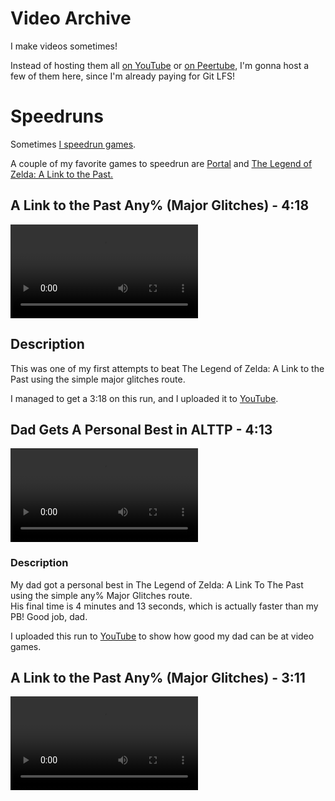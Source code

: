 # Video Archive

I make videos sometimes!

Instead of hosting them all [on YouTube](https://www.youtube.com/@halotroop2288)
or [on Peertube](https://video.hardlimit.com/c/halotroop2288/),
I'm gonna host a few of them here, since I'm already paying for Git LFS!

# Speedruns

Sometimes [I speedrun games](https://speedrun.com/user/halotroop2288).

A couple of my favorite games to speedrun are
[Portal](https://speedrun.com/portal)
and [The Legend of Zelda: A Link to the Past.](https://speedrun.com/alttp)

## A Link to the Past Any% (Major Glitches) - 4:18

<video controls="" preload="metadata">
    <source src="https://media.githubusercontent.com/media/halotroop2288/halotroop.com/main/docs/caroline/videos/alttp_4_18.mp4" type="video/mp4">
    <b><i>Your browser does not support the <code>video</code> tag</i></b>
</video>

## Description

This was one of my first attempts to beat The Legend of Zelda: A Link to the Past
using the simple major glitches route.

I managed to get a 3:18 on this run, and I uploaded it to [YouTube](https://youtu.be/ON1KiNVOEyM).

## Dad Gets A Personal Best in ALTTP - 4:13

<video controls="" preload="metadata">
    <source src="https://media.githubusercontent.com/media/halotroop2288/halotroop.com/main/docs/caroline/videos/alttp_dad_4_13.mp4" type="video/mp4">
    <b><i>Your browser does not support the <code>video</code> tag</i></b>
</video>

### Description

My dad got a personal best in The Legend of Zelda: A Link To The Past
using the simple any% Major Glitches route.<br/>
His final time is 4 minutes and 13 seconds, which is actually faster than my PB!
Good job, dad.

I uploaded this run to [YouTube](https://www.youtube.com/watch?v=aGeKC2xz5iI) to show how good my dad can be at video games.

## A Link to the Past Any% (Major Glitches) - 3:11

<video controls="" preload="metadata">
    <source src="https://media.githubusercontent.com/media/halotroop2288/halotroop.com/main/docs/caroline/videos/alttp_3_11.mp4" type="video/mp4">
    <b><i>Your browser does not support the <code>video</code> tag</i></b>
/video>

### Description

After I kept grinding, I managed to beat my dad's time by over a minute.

I uploaded this one to [Twitch](https://www.twitch.tv/videos/332602230).
